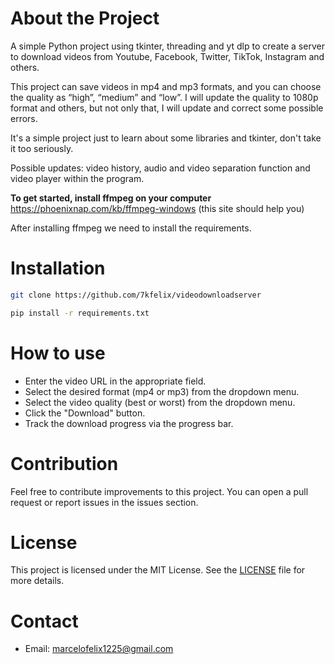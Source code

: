 <h1>
    About the Project
</h1>

A simple Python project using tkinter, threading and yt dlp to create a server to download videos from Youtube, Facebook, Twitter, TikTok, Instagram and others.


This project can save videos in mp4 and mp3 formats, and you can choose the quality as “high”, “medium” and “low”. I will update the quality to 1080p format and others, but not only that, I will update and correct some possible errors.

It's a simple project just to learn about some libraries and tkinter, don't take it too seriously.

Possible updates: video history, audio and video separation function and video player within the program.


**To get started, install ffmpeg on your computer** \
https://phoenixnap.com/kb/ffmpeg-windows (this site should help you)

After installing ffmpeg we need to install the requirements.

<h1>
    Installation
</h1>

```bash
git clone https://github.com/7kfelix/videodownloadserver
```

```bash
pip install -r requirements.txt
```

<h1>
    How to use
</h1>

 - Enter the video URL in the appropriate field.
 - Select the desired format (mp4 or mp3) from the dropdown menu.
 - Select the video quality (best or worst) from the dropdown menu.
 - Click the "Download" button.
 - Track the download progress via the progress bar.

<h1>
    Contribution
</h1>

Feel free to contribute improvements to this project. You can open a pull request or report issues in the issues section.

<h1>
    License
</h1>

This project is licensed under the MIT License. See the [LICENSE]() file for more details.

<h1>
    Contact
</h1>

 - Email: marcelofelix1225@gmail.com